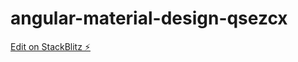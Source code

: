 # angular-material-design-qsezcx

[Edit on StackBlitz ⚡️](https://stackblitz.com/edit/angular-material-design-qsezcx)